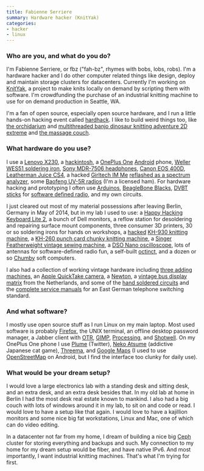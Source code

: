 ```yaml
---
title: Fabienne Serriere
summary: Hardware hacker (KnitYak)
categories:
- hacker
- linux
---
```


### Who are you, and what do you do?

I'm Fabienne Serriere, or fbz ("fah-bz", rhymes with bobs, lobs, robs). I'm a hardware hacker and I do other computer related things like design, deploy and maintain storage clusters for datacenters. Currently I'm working on [KnitYak](http://knityak.com/ "Fabienne's knitting project."), a project to make knits locally on demand by scripting them with software. I'm crowdfunding the purchase of an industrial knitting machine to use for on demand production in Seattle, WA.

I'm a fan of open source, especially open source hardware, and I run a little hands-on hacking event called [hardhack](http://www.hardhack.org/ "Fabienne's hardware hacking event."). I like to build weird things too, like [the orchidarium](http://fabienne.us/2013/10/23/the-orchidarium/ "Fabienne's orchard project.") and [multithreaded banjo dinosaur knitting adventure 2D extreme](http://www.mediamatic.net/168233/en/multi-threaded-banjo-dinosaur-knitting-adventure "Fabienne's knitted adventure game.") and [the massage couch](http://www.mediamatic.net/52720/en/mobile-massage-couch "Fabienne's massaging couch.").

### What hardware do you use?

I use a [Lenovo X230][thinkpad-x230], a [hackintosh](http://fabienne.us/2010/11/27/installing-dual-boot-os-x-and-ubuntu-on-a-dell-mini-10v/ "Fabienne's hackintosh."), a [OnePlus One][one.2] [Android][] phone, [Weller WES51 soldering iron][wes51], [Sony MDR-7506 headphones][mdr-7506], [Canon EOS 400D][digital-rebel-xti], [Leatherman Juice CS4][juice-cs4], a hacked [Girltech IM Me][im-me] [reflashed as a spectrum analyzer](http://ossmann.blogspot.com/2010/03/16-pocket-spectrum-analyzer.html "A guide for turning an IM Me into a spectrum analyzer."), some [Baofeng UV-5R radios][uv-5r] (I'm a licensed ham). For hardware hacking and prototyping I often use [Arduinos][arduino], [BeagleBone Blacks][black], [DVBT sticks][rtl2832u] for [software defined radio][osmosdr], and my own circuits.

I just cleared out most of my material possessions after leaving Berlin, Germany in May of 2014, but in my lab I used to use: a [Happy Hacking Keyboard Lite 2][happy-hacking-keyboard-lite-2], a bunch of Dell monitors, a reflow station for desoldering and repairing surface mount components, three consumer 3D printers, 30 or so soldering irons for hands on workshops, a [hacked](http://fbz.smugmug.com/keyword/knittingmachine/i-RkR6fVZ/A "A photo of Fabienne's hacked KH-930.") [KH-930 knitting machine][kh-930], a [KH-260 punch card chunky knitting machine][kh-260], a [Singer Featherweight vintage sewing machine][featherweight], a [DSO Nano oscilloscope][dso-nano], lots of antennas for software-defined radio fun, a self-built [octinct](http://fbz.smugmug.com/keyword/octinct/ "Photos of Fabienne's octinct."), and a dozen or so [Chumby][] soft computers.

I also had a collection of working vintage hardware including [three adding machines](http://fbz.smugmug.com/keyword/addingmachine/i-qB88Pj5/A "Photos of Fabienne's adding machines."), an [Apple QuickTake camera][quicktake-100], a [Newton][newton-messagepad-110], a [vintage bus display matrix](http://fbz.smugmug.com/keyword/hardware/i-tt9jt65/A "Photos of Fabienne's bus display matrix.") from the Netherlands, and some of the [hand soldered circuits](http://fbz.smugmug.com/keyword/telephoneswitchingstandard/i-h5ccGrT "Photos of Fabienne's telephone switching standard circuit boards.") and the [complete service manuals](http://fbz.smugmug.com/keyword/telephoneswitchingstandard/i-8mD6kfQ "Photos of Fabienne's telephone switching standard manuals.") for an East German telephone switching standard.

### And what software?

I mostly use open source stuff as I run Linux on my main laptop. Most used software is probably [Firefox][], the UNIX terminal, an offline desktop password manager, a Jabber client with [OTR][], [GIMP][], [Processing][], and [Shotwell][]. On my OnePlus One phone I use [Plume][plume-android] (Twitter), [Neko Atsume][neko-atsume-android] (addictive Japanese cat game), [Threema][threema-android], and [Google Maps][google-maps-android] (I used to use [OpenStreetMap][] on Android, but I find the interface too clunky for daily use).

### What would be your dream setup?

I would love a large electronics lab with a standing desk and sitting desk, and an extra desk, and an extra desk besides that. In my old lab at home in Berlin I had the most desk real estate known to mankind. I also had a big couch with lots of windows around it in my lab, to sit on and code or read. I would love to have a setup like that again. I would love to have a kajillion monitors and some nice big fat workstations, Linux and Mac, one of which can do video editing.

In a datacenter not far from my home, I dream of building a nice big [Ceph][] cluster for storing everything and backups and such. My connection to my home for my dream setup would be fiber, and have native IPv6. And most importantly, I want industrial knitting machines. That's what I'm trying for first.

[arduino]: http://www.arduino.cc/ "Open-source prototyping hardware."
[black]: http://beagleboard.org/black "Open-source prototyping hardware."
[chumby]: http://www.chumby.com/ "A little device that runs Flash applications."
[digital-rebel-xti]: https://en.wikipedia.org/wiki/Canon_EOS_400D "A 10 megapixel DSLR."
[dso-nano]: https://www.seeedstudio.com/depot/dso-nano-pocket-size-digital-storage-oscilloscope-p-512.html "A pocket-sized oscilloscope."
[featherweight]: http://www.planetpatchwork.com/fweight.htm "A sewing machine."
[happy-hacking-keyboard-lite-2]: http://pfuca-store.stores.yahoo.net/haphackeylit1.html "A small keyboard."
[im-me]: https://www.amazon.com/Mattel-N7119-IM-Me/dp/B00188XVMM "An instant messager device for children."
[juice-cs4]: https://www.leatherman.com/juice-cs4-364.html "A multi-tool."
[kh-260]: http://www.k2g2.org/wiki:brother_kh-260 "A punch card knitting machine."
[kh-930]: http://www.k2g2.org/wiki:brother_kh-930 "A knitting machine."
[mdr-7506]: https://www.amazon.com/Sony-MDR7506-Professional-Diaphragm-Headphone/dp/B000AJIF4E "Studio-quality headphones."
[newton-messagepad-110]: https://en.wikipedia.org/wiki/MessagePad "A handheld computer."
[one.2]: https://oneplus.net/one/ "A 5.5 inch Android-based smartphone."
[quicktake-100]: https://en.wikipedia.org/wiki/Apple_QuickTake "A 0.3 megapixel digital camera."
[rtl2832u]: http://www.realtek.com.tw/products/productsView.aspx?Langid=1&PFid=35&Level=4&Conn=3&ProdID=257 "A demodulator."
[thinkpad-x230]: https://www.amazon.com/Thinkpad-Lenovo-Ultraportable-Notebook-x230/dp/B008A115NC "A 12.5 inch PC laptop."
[uv-5r]: https://www.amazon.com/BaoFeng-Dual-Band-Two-Way-Radio-Black/dp/B007H4VT7A "A dual-band radio."
[wes51]: https://www.amazon.com/Weller-WES51-Analog-Soldering-Station/dp/B000BRC2XU "A soldering station."
[android]: https://developers.google.com/android/?csw=1 "A mobile phone platform."
[ceph]: https://ceph.com/ "A distributed object storage and file system."
[firefox]: https://www.mozilla.org/en-US/firefox/new/ "A cross-platform open-source web browser."
[gimp]: https://www.gimp.org/ "An open-source image editor."
[google-maps-android]: https://play.google.com/store/apps/details?id=com.google.android.apps.maps "An app for the map service."
[neko-atsume-android]: https://play.google.com/store/apps/details?id=jp.co.hit_point.nekoatsume "A cat collecting game."
[openstreetmap]: http://www.openstreetmap.org/ "A crowdsourced map."
[osmosdr]: http://sdr.osmocom.org/trac/ "An open source software radio project."
[otr]: https://otr.cypherpunks.ca "A messaging encryption library and plugin."
[plume-android]: https://play.google.com/store/apps/details?id=com.levelup.touiteur "A Twitter client for Android."
[processing]: https://processing.org/ "A programming language/environment."
[shotwell]: https://wiki.gnome.org/Apps/Shotwell/ "A photo manager for GNOME."
[threema-android]: https://play.google.com/store/apps/details?id=ch.threema.app "A secure messaging app."
